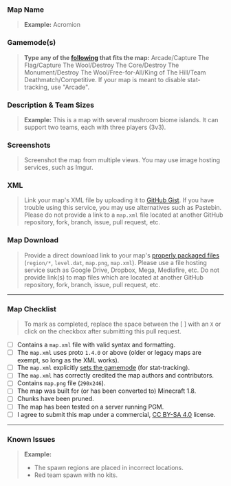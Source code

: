 ### Map Name
> **Example:** Acromion

### Gamemode(s)
> **Type any of the [following](https://pgm.dev/docs/modules/general/main#map-gamemode) that fits the map:** Arcade/Capture The Flag/Capture The Wool/Destroy The Core/Destroy The Monument/Destroy The Wool/Free-for-All/King of The Hill/Team Deathmatch/Competitive. If your map is meant to disable stat-tracking, use "Arcade".

### Description & Team Sizes
> **Example:** This is a map with several mushroom biome islands. It can support two teams, each with three players (3v3).

### Screenshots
> Screenshot the map from multiple views. You may use image hosting services, such as Imgur.

### XML
> Link your map's XML file by uploading it to [GitHub Gist](https://gist.github.com/). If you have trouble using this service, you may use alternatives such as Pastebin. Please do not provide a link to a `map.xml` file located at another GitHub repository, fork, branch, issue, pull request, etc.

### Map Download
> Provide a direct download link to your map's [properly packaged files](https://pgm.dev/docs/guides/packaging/compiling-and-releasing) (`region/*`, `level.dat`, `map.png`, `map.xml`). Please use a file hosting service such as Google Drive, Dropbox, Mega, Mediafire, etc. Do not provide link(s) to map files which are located at another GitHub repository, fork, branch, issue, pull request, etc.
---

### Map Checklist
>To mark as completed, replace the space between the [ ] with an `X` or click on the checkbox after submitting this pull request.
- [ ] Contains a `map.xml` file with valid syntax and formatting.
- [ ] The `map.xml` uses proto `1.4.0` or above (older or legacy maps are exempt, so long as the XML works).
- [ ] The `map.xml` explicitly [sets the gamemode](https://pgm.dev/docs/modules/general/main#map-gamemode) (for stat-tracking).
- [ ] The `map.xml` has correctly credited the map authors and contributors.
- [ ] Contains `map.png` file (`290x246`).
- [ ] The map was built for (or has been converted to) Minecraft 1.8.
- [ ] Chunks have been pruned.
- [ ] The map has been tested on a server running PGM.
- [ ] I agree to submit this map under a commercial, [CC BY-SA 4.0](https://creativecommons.org/licenses/by-sa/4.0/) license.

---

### Known Issues
>**Example:**
> - The spawn regions are placed in incorrect locations.
> - Red team spawn with no kits. 
